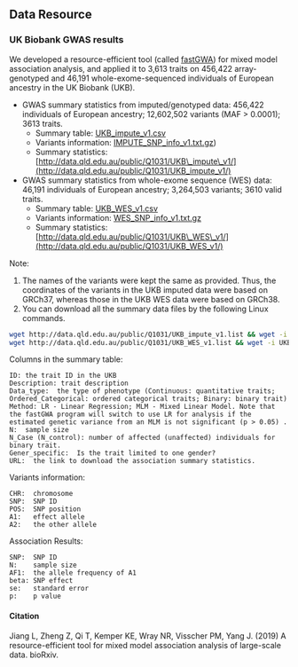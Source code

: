 
## Data Resource

### UK Biobank GWAS results
We developed a resource-efficient tool (called [fastGWA](#fastGWA)) for mixed model association analysis, and applied it to 3,613 traits on 456,422 array-genotyped and 46,191 whole-exome-sequenced individuals of European ancestry in the UK Biobank (UKB).

* GWAS summary statistics from imputed/genotyped data: 456,422 individuals of European ancestry; 12,602,502 variants (MAF > 0.0001); 3613 traits.
    * Summary table: [UKB\_impute\_v1.csv](./static/UKB_impute_v1.csv)
    * Variants information: [IMPUTE\_SNP\_info\_v1.txt.gz](http://data.qld.edu.au/public/Q1031/IMPUTE_SNP_info_v1.txt.gz)) 
    * Summary statistics: [http://data.qld.edu.au/public/Q1031/UKB\_impute\_v1/](http://data.qld.edu.au/public/Q1031/UKB_impute_v1/)
* GWAS summary statistics from whole-exome sequence (WES) data: 46,191 individuals of European ancestry; 3,264,503 variants; 3610 valid traits.
    * Summary table: [UKB\_WES\_v1.csv](./static/UKB_WES_v1.csv)
    * Variants information: [WES\_SNP\_info\_v1.txt.gz](http://data.qld.edu.au/public/Q1031/WES_SNP_info_v1.txt.gz)
    * Summary statistics: [http://data.qld.edu.au/public/Q1031/UKB\_WES\_v1/](http://data.qld.edu.au/public/Q1031/UKB_WES_v1/)

Note:   
1) The names of the variants were kept the same as provided. Thus, the coordinates of the variants in the UKB imputed data were based on GRCh37, whereas those in the UKB WES data were based on GRCh38.  
2) You can download all the summary data files by the following Linux commands.
```bash
wget http://data.qld.edu.au/public/Q1031/UKB_impute_v1.list && wget -i UKB_impute_v1.list
wget http://data.qld.edu.au/public/Q1031/UKB_WES_v1.list && wget -i UKB_WES_v1.list
```

Columns in the summary table:
```nohighlight
ID: the trait ID in the UKB
Description: trait description
Data_type:  the type of phenotype (Continuous: quantitative traits; Ordered_Categorical: ordered categorical traits; Binary: binary trait)
Method: LR - Linear Regression; MLM - Mixed Linear Model. Note that the fastGWA program will switch to use LR for analysis if the estimated genetic variance from an MLM is not significant (p > 0.05) .
N:  sample size
N_Case (N_control): number of affected (unaffected) individuals for binary trait.
Gener_specific:  Is the trait limited to one gender?
URL:  the link to download the association summary statistics.
```

Variants information:
```nohighlight
CHR:  chromosome
SNP:  SNP ID
POS:  SNP position
A1:   effect allele
A2:   the other allele
```

Association Results:
```nohightlight
SNP:  SNP ID
N:    sample size
AF1:  the allele frequency of A1
beta: SNP effect
se:   standard error
p:    p value
```

#### Citation
Jiang L, Zheng Z, Qi T, Kemper KE, Wray NR, Visscher PM, Yang J. (2019) A resource-efficient tool for mixed model association analysis of large-scale data. bioRxiv.


